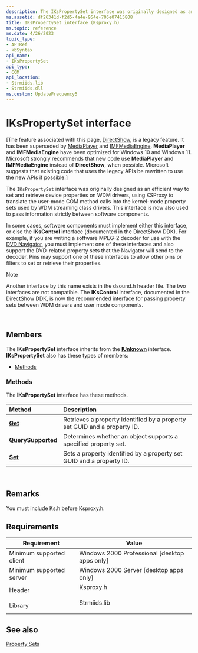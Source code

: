 ```yaml
---
description: The IKsPropertySet interface was originally designed as an efficient way to set and retrieve device properties on WDM drivers, using KSProxy to translate the user-mode COM method calls into the kernel-mode property sets used by WDM streaming class drivers. This interface is now also used to pass information strictly between software components.In some cases, software components must implement either this interface, or else the IKsControl interface (documented in the DirectShow DDK). For example, if you are writing a software MPEG-2 decoder for use with the DVD Navigator, you must implement one of these interfaces and also support the DVD-related property sets that the Navigator will send to the decoder. Pins may support one of these interfaces to allow other pins or filters to set or retrieve their properties.Note  Another interface by this name exists in the dsound.h header file. The two interfaces are not compatible. The IKsControl interface, documented in the DirectShow DDK, is now the recommended interface for passing property sets between WDM drivers and user mode components. .
ms.assetid: df26341d-f2d5-4a4e-954e-705e07415808
title: IKsPropertySet interface (Ksproxy.h)
ms.topic: reference
ms.date: 4/26/2023
topic_type: 
- APIRef
- kbSyntax
api_name: 
- IKsPropertySet
api_type: 
- COM
api_location: 
- Strmiids.lib
- Strmiids.dll
ms.custom: UpdateFrequency5
---
```


# IKsPropertySet interface

\[The feature associated with this page, [DirectShow](/windows/win32/directshow/directshow), is a legacy feature. It has been superseded by [MediaPlayer](/uwp/api/Windows.Media.Playback.MediaPlayer) and [IMFMediaEngine](/windows/win32/api/mfmediaengine/nn-mfmediaengine-imfmediaengine). **MediaPlayer** and **IMFMediaEngine** have been optimized for Windows 10 and Windows 11. Microsoft strongly recommends that new code use **MediaPlayer** and **IMFMediaEngine** instead of **DirectShow**, when possible. Microsoft suggests that existing code that uses the legacy APIs be rewritten to use the new APIs if possible.\]

The `IKsPropertySet` interface was originally designed as an efficient way to set and retrieve device properties on WDM drivers, using KSProxy to translate the user-mode COM method calls into the kernel-mode property sets used by WDM streaming class drivers. This interface is now also used to pass information strictly between software components.

In some cases, software components must implement either this interface, or else the **IKsControl** interface (documented in the DirectShow DDK). For example, if you are writing a software MPEG-2 decoder for use with the [DVD Navigator](dvd-navigator-filter.md), you must implement one of these interfaces and also support the DVD-related property sets that the Navigator will send to the decoder. Pins may support one of these interfaces to allow other pins or filters to set or retrieve their properties.

> [!Note]  
> Another interface by this name exists in the dsound.h header file. The two interfaces are not compatible. The **IKsControl** interface, documented in the DirectShow DDK, is now the recommended interface for passing property sets between WDM drivers and user mode components.

 

## Members

The **IKsPropertySet** interface inherits from the [**IUnknown**](/windows/win32/api/unknwn/nn-unknwn-iunknown) interface. **IKsPropertySet** also has these types of members:

-   [Methods](#methods)

### Methods

The **IKsPropertySet** interface has these methods.



| Method                                                  | Description                                                                          |
|:--------------------------------------------------------|:-------------------------------------------------------------------------------------|
| [**Get**](ikspropertyset-get.md)                       | Retrieves a property identified by a property set GUID and a property ID.<br/> |
| [**QuerySupported**](ikspropertyset-querysupported.md) | Determines whether an object supports a specified property set.<br/>           |
| [**Set**](ikspropertyset-set.md)                       | Sets a property identified by a property set GUID and a property ID.<br/>      |



 

## Remarks

You must include Ks.h before Ksproxy.h.

## Requirements



| Requirement | Value |
|-------------------------------------|-----------------------------------------------------------------------------------------|
| Minimum supported client<br/> | Windows 2000 Professional \[desktop apps only\]<br/>                              |
| Minimum supported server<br/> | Windows 2000 Server \[desktop apps only\]<br/>                                    |
| Header<br/>                   | <dl> <dt>Ksproxy.h</dt> </dl>    |
| Library<br/>                  | <dl> <dt>Strmiids.lib</dt> </dl> |



## See also

<dl> <dt>

[Property Sets](property-sets.md)
</dt> </dl>

 

 
